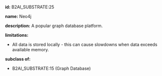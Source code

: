 **id:** B2AI_SUBSTRATE:25

**name:** Neo4j

**description:** A popular graph database platform.

**limitations:**

- All data is stored locally - this can cause slowdowns when data exceeds available memory.

**subclass of:**

- B2AI_SUBSTRATE:15 (Graph Database)
